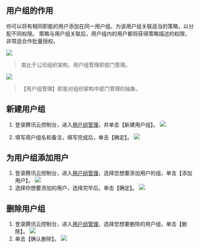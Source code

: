 ## 用户组的作用
你可以将有相同职能的用户添加在同一用户组，为该用户组关联适当的策略，以分配不同权限。
策略与用户组关联后，用户组内的用户都将获得策略描述的权限，非常适合作批量授权。

![](//mccdn.qcloud.com/static/img/10728645b9bf6e48b3c1f61e6d3caa28/image.png)
> 类比于公司组织架构，用户组管理即部门管理。

![](https://mc.qcloudimg.com/static/img/5376e39979d08f8684a2992716fbd867/image.png)
> 【用户组管理】即是对组织架构中部门管理的抽象。

## 新建用户组
1. 登录腾讯云控制台，进入[用户组管理](https://console.qcloud.com/cam/groups)，并单击【新建用户组】。
![](https://mc.qcloudimg.com/static/img/c035c1802f9dbcc7a7ee5daa35acd017/image.png)

2.  填写用户组名和备注，填写完成后，单击【确定】。
![](https://mc.qcloudimg.com/static/img/80a22589183dc7eda5d3547e7604244a/image.png)

## 为用户组添加用户

1. 登录腾讯云控制台，进入[用户组管理](https://console.qcloud.com/cam/groups)，选择您想要添加用户的组，单击【添加用户】。
![](https://mc.qcloudimg.com/static/img/4bad71da95ffc8d8420ffc640ea54b7a/image.png)
2. 选择你想要添加的用户，选择完毕后，单击【确定】。
![](https://mc.qcloudimg.com/static/img/749405510da60676b7c8a465ea45b419/image.png)

## 删除用户组

1. 登录腾讯云控制台，进入[用户组管理](https://console.qcloud.com/cam/groups)，选择您想要删除的用户组，单击【删除】。
![](https://mc.qcloudimg.com/static/img/8f87e909cdf16c82b5ac74f11094d990/image.png)
2. 单击【确认删除】。
![](https://mc.qcloudimg.com/static/img/254e5fec3728e34c0c9009b893c73982/%7BE39CC527-5489-4F6F-8880-0E46EB544FBE%7D.png)